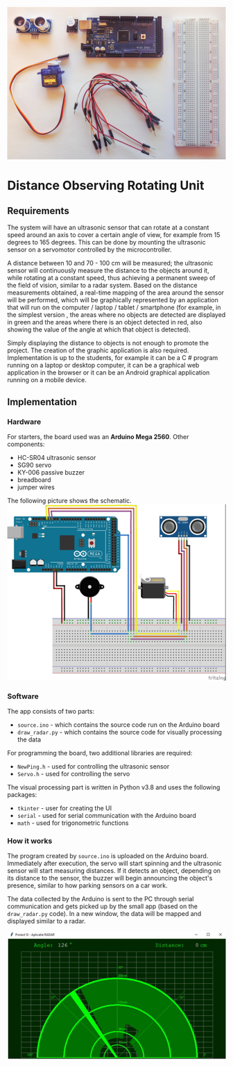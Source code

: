 ![components](./componente.jpg)
# Distance Observing Rotating Unit

## Requirements
The system will have an ultrasonic sensor that can rotate at a constant speed around an axis to cover a certain angle of view, for example from 15 degrees to 165 degrees. This can be done by mounting the ultrasonic sensor on a servomotor controlled by the microcontroller.

A distance between 10 and 70 - 100 cm will be measured; the ultrasonic sensor will continuously measure the distance to the objects around it, while rotating at a constant speed, thus achieving a permanent sweep of the field of vision, similar to a radar system. Based on the distance measurements obtained, a real-time mapping of the area around the sensor will be performed, which will be graphically represented by an application that will run on the computer / laptop / tablet / smartphone (for example, in the simplest version , the areas where no objects are detected are displayed in green and the areas where there is an object detected in red, also showing the value of the angle at which that object is detected).

Simply displaying the distance to objects is not enough to promote the project. The creation of the graphic application is also required. Implementation is up to the students, for example it can be a C # program running on a laptop or desktop computer, it can be a graphical web application in the browser or it can be an Android graphical application running on a mobile device.

## Implementation
### Hardware
For starters, the board used was an **Arduino Mega 2560**. Other components:
- HC-SR04 ultrasonic sensor
- SG90 servo
- KY-006 passive buzzer
- breadboard
- jumper wires

The following picture shows the schematic.
![schematic](./circuit.jpg)

### Software
The app consists of two parts:
- `source.ino` - which contains the source code run on the Arduino board
- `draw_radar.py` - which contains the source code for visually processing the data

For programming the board, two additional libraries are required:
- `NewPing.h` - used for controlling the ultrasonic sensor
- `Servo.h` - used for controlling the servo

The visual processing part is written in Python v3.8 and uses the following packages:
- `tkinter` - user for creating the UI
- `serial` - used for serial communication with the Arduino board
- `math` - used for trigonometric functions

### How it works
The program created by `source.ino` is uploaded on the Arduino board. Immediately after execution, the servo will start spinning and the ultrasonic sensor will start measuring distances. If it detects an object, depending on its distance to the sensor, the buzzer will begin announcing the object's presence, similar to how parking sensors on a car work.

The data collected by the Arduino is sent to the PC through serial communication and gets picked up by the small app (based on the `draw_radar.py` code). In a new window, the data will be mapped and displayed similar to a radar.

![in-app screenshot](./in-app-screenshot.png)

